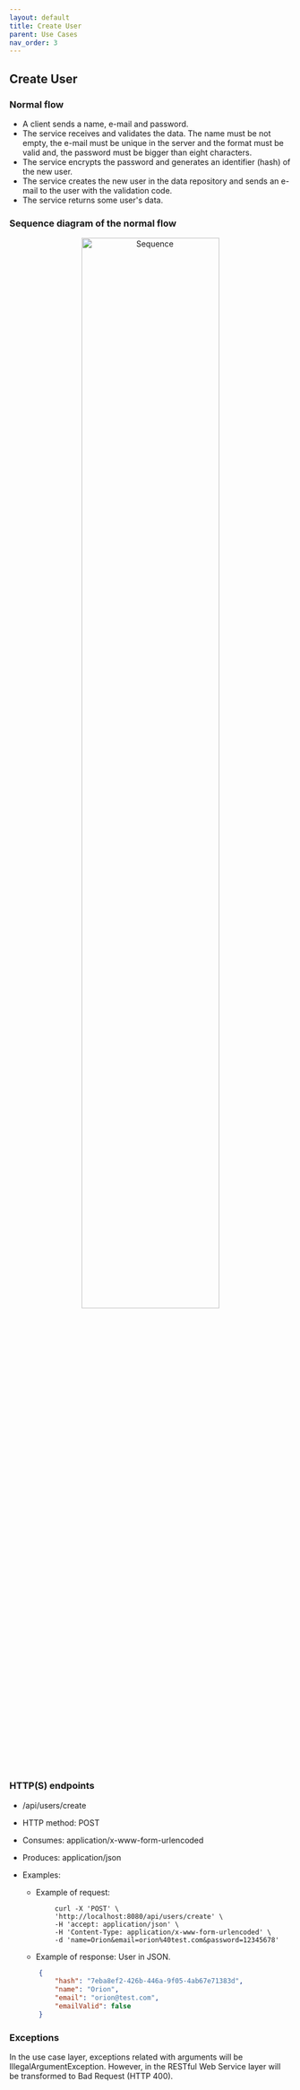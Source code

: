 ```yaml
---
layout: default
title: Create User
parent: Use Cases
nav_order: 3
---
```


## Create User

### Normal flow

* A client sends a name, e-mail and password.
* The service receives and validates the data. The name must be not empty,
  the e-mail must be unique in the server and the format must be valid and,
  the password must be bigger than eight characters.
* The service encrypts the password and generates an identifier (hash) of the
  new user.
* The service creates the new user in the data repository and sends an e-mail to
  the user with the validation code.
* The service returns some user's data.

### Sequence diagram of the normal flow

<center>
    <a href="http://www.plantuml.com/plantuml/proxy?cache=no&src=https://raw.githubusercontent.com/orion-services/users/dev/docs/usecases/create/sequence.puml">
    <img src="http://www.plantuml.com/plantuml/proxy?cache=no&src=https://raw.githubusercontent.com/orion-services/users/dev/docs/usecases/create/sequence.puml" alt="Sequence" width="70%" height="70%"/>
    </a>
</center>

### HTTP(S) endpoints

* /api/users/create
* HTTP method: POST
* Consumes: application/x-www-form-urlencoded
* Produces: application/json
* Examples:

    * Example of request:
    ```shell
            curl -X 'POST' \
            'http://localhost:8080/api/users/create' \
            -H 'accept: application/json' \
            -H 'Content-Type: application/x-www-form-urlencoded' \
            -d 'name=Orion&email=orion%40test.com&password=12345678'
    ```
    * Example of response: User in JSON.
    ```json
        {
            "hash": "7eba8ef2-426b-446a-9f05-4ab67e71383d",
            "name": "Orion",
            "email": "orion@test.com",
            "emailValid": false
        }
    ```

### Exceptions

In the use case layer, exceptions related with arguments will be
IllegalArgumentException. However, in the RESTful Web Service layer will be
transformed to Bad Request (HTTP 400).